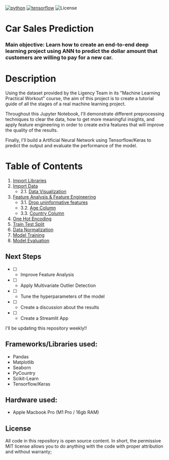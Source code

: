 [![python](https://img.shields.io/badge/Python-3.8-3776AB.svg?style=flat&logo=python&logoColor=white)](https://www.python.org)
[![tensorflow](https://img.shields.io/badge/TensorFlow-2.9-FF6F00.svg?style=flat&logo=tensorflow)](https://www.tensorflow.org)
![License](https://img.shields.io/badge/Code%20License-MIT-blue.svg)

# Car Sales Prediction

### **Main objective**: Learn how to create an end-to-end deep learning project using ANN to predict the dollar amount that customers are willing to pay for a new car.

# Description
 Using the dataset provided by the Ligency Team in its "Machine Learning Practical Workout" course, the aim of this project is to create a tutorial guide of all the stages of a real machine learning project.

Throughout this Jupyter Notebook, I'll demonstrate different preprocessing techniques to clear the data, how to get more meaningful insights, and apply feature engineering in order to create extra features that will improve the quality of the results.

Finally, I'll build a Artificial Neural Network using Tensorflow/Keras to predict the output and evaluate the performance of the model.

# Table of Contents

1. [Import Libraries](#1)
2. [Import Data](#2)
    - 2.1. [Data Visualization](#2.1)
3. [Feature Analysis & Feature Engineering](#3)
    - 3.1. [Drop uninformative features](#3.1)
    - 3.2. [Age Column](#3.2)
    - 3.3. [Country Column](#3.3)
4. [One Hot Encoding](#4)
5. [Train Test Split](#5)
6. [Data Normalization](#6)
7. [Model Training](#7)
8. [Model Evaluation](#8)

## Next Steps
- [ ] - Improve Feature Analysis
- [ ] - Apply Multivariate Outlier Detection
- [ ] - Tune the hyperparameters of the model
- [ ] - Create a discussion about the results
- [ ] - Create a Streamlit App 

I'll be updating this repository weekly!!

## Frameworks/Libraries used:
- Pandas
- Matplotlib
- Seaborn
- PyCountry
- Scikit-Learn
- Tensorflow/Keras

## Hardware used:
- Apple Macbook Pro (M1 Pro / 16gb RAM)

## License

All code in this repository is open source content. In short, the permissive MIT license allows you to do anything with the code with proper attribution and without warranty;
